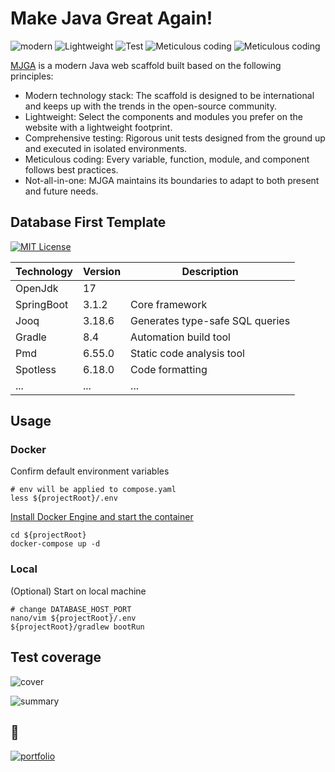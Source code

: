 # Make Java Great Again!
![modern](https://img.shields.io/badge/Modern-blue) ![Lightweight](https://img.shields.io/badge/Lightweight-green) ![Test](https://img.shields.io/badge/Comprehensive_Testing-yellow) ![Meticulous coding](https://img.shields.io/badge/Meticulous_coding-red) ![Meticulous coding](https://img.shields.io/badge/Not_all_in_one-purple)

[MJGA](https://www.mjga.cc) is a modern Java web scaffold built based on the following principles:

* Modern technology stack: The scaffold is designed to be international and keeps up with the trends in the open-source community.
* Lightweight: Select the components and modules you prefer on the website with a lightweight footprint.
* Comprehensive testing: Rigorous unit tests designed from the ground up and executed in isolated environments.
* Meticulous coding: Every variable, function, module, and component follows best practices.
* Not-all-in-one: MJGA maintains its boundaries to adapt to both present and future needs.

## Database First Template

[![MIT License](https://img.shields.io/badge/License-MIT-green.svg)](https://choosealicense.com/licenses/mit/) 

| Technology  | Version | Description                | 
|-------------|---------|----------------------------|
| OpenJdk     | 17      |                            | 
| SpringBoot  | 3.1.2   | Core framework             |
| Jooq        | 3.18.6  | Generates type-safe SQL queries |
| Gradle      | 8.4     | Automation build tool      |
| Pmd         | 6.55.0  | Static code analysis tool  |
| Spotless    | 6.18.0  | Code formatting            |
| ...         | ...     | ...                        |

## Usage

### Docker
Confirm default environment variables
```shell
# env will be applied to compose.yaml
less ${projectRoot}/.env
```

[Install Docker Engine and start the container](https://docs.docker.com/engine/install/)

```shell
cd ${projectRoot}
docker-compose up -d
```

### Local

(Optional) Start on local machine

```shell
# change DATABASE_HOST_PORT
nano/vim ${projectRoot}/.env
${projectRoot}/gradlew bootRun
```

## Test coverage

![cover](https://www.mjga.cc/report/cover.png)

![summary](https://www.mjga.cc/report/summary.png)
## 🔗 
[![portfolio](https://img.shields.io/badge/mjga-000?style=for-the-badge&logo=ko-fi&logoColor=white)](https://www.mjga.cc/)
